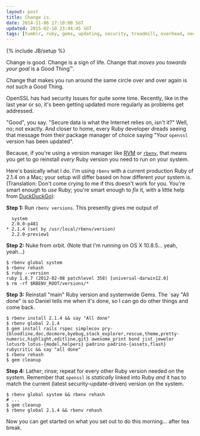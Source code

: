 ```yaml
---           
layout: post
title: Change is.
date: 2014-11-06 17:10:00 SGT
updated: 2015-02-10 23:44:45 SGT
tags: [tumblr, ruby, gems, updating, security, treadmill, overhead, necessary evil]
---
```

{% include JB/setup %}

Change is good. Change is a sign of life. Change that *moves you towards your goal* is a Good Thing&trade;.

Change that makes you run around the same circle over and over again is *not* such a Good Thing.

OpenSSL has had security Issues for quite some time. Recently, like in the last year or so, it's been getting updated more regularly as problems get addressed.

"Good", you say. "Secure data is what the Internet relies on, isn't it?" Well, no; not exactly. And closer to home, every Ruby developer dreads seeing that message from their package manager of choice saying "Your `openssl` version has been updated".

Because, if you're using a version manager like [RVM](http://rvm.io/) or [`rbenv`](https://github.com/sstephenson/rbenv), that means you get to go reinstall *every* Ruby version you need to run on your system.

Here's basically what I do. I'm using `rbenv` with a current production Ruby of 2.1.4 on a Mac; your setup will differ based on how different *your* system is. (Translation: Don't come crying to me if this doesn't work for you. You're smart enough to *use* Ruby; you're smart enough to *fix* it, with a little help from [DuckDuckGo](https://duckduckgo.com)):

**Step 1:** Run `rbenv versions`. This presently gives me output of

      system
      2.0.0-p481
    * 2.1.4 (set by /usr/local/rbenv/version)
      2.2.0-preview1

**Step 2:** Nuke from orbit. (Note that I'm running on OS X 10.8.5... yeah, yeah...)

    $ rbenv global system
    $ rbenv rehash
    $ ruby --version
    ruby 1.8.7 (2012-02-08 patchlevel 358) [universal-darwin12.0]
    $ rm -rf $RBENV_ROOT/versions/*

**Step 3:** Reinstall "main" Ruby version and systemwide Gems. The `say "All done" is so Daniel tells me when it's done, so I can go do other things and come back.

    $ rbenv install 2.1.4 && say "All done"
    $ rbenv global 2.1.4
    $ gem install rails rspec simplecov pry-{bloodline,doc,docmore,byebug,stack_explorer,rescue,theme,pretty-numeric,highlight,editline,git} awesome_print bond jist jeweler lotusrb lotus-{model,helpers} padrino padrino-{assets,flash} rubycritic && say "all done"
    $ rbenv rehash
    $ gem cleanup

**Step 4:** Lather; rinse; repeat for every other Ruby version needed on the system. Remember that `openssl` is *statically* linked into Ruby *and* it has to match the current (latest security-update-driven) version on the system.

    $ rbenv global system && rbenv rehash
    # ...
    $ gem cleanup
    $ rbenv global 2.1.4 && rbenv rehash

Now you can get started on what you set out to do this morning… after tea break.
